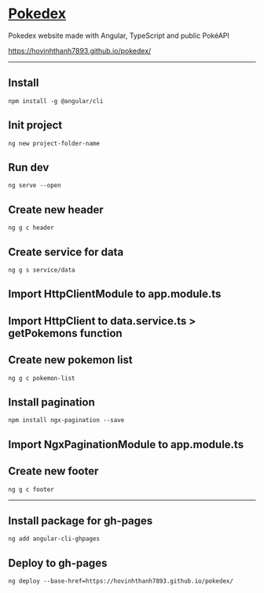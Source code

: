 # [Pokedex](https://hovinhthanh7893.github.io/pokedex/)

Pokedex website made with Angular, TypeScript and public PokéAPI

https://hovinhthanh7893.github.io/pokedex/

---------------------------------------------------------------

## Install
```
npm install -g @angular/cli
```

## Init project
```
ng new project-folder-name
```

## Run dev
```
ng serve --open
```

## Create new header
```
ng g c header
```

## Create service for data
```
ng g s service/data
```

## Import HttpClientModule to app.module.ts

## Import HttpClient to data.service.ts > getPokemons function

## Create new pokemon list
```
ng g c pokemon-list
```

## Install pagination
```
npm install ngx-pagination --save
```

## Import NgxPaginationModule to app.module.ts

## Create new footer
```
ng g c footer
```

---------------------------------------------------------------

## Install package for gh-pages
```
ng add angular-cli-ghpages
```

## Deploy to gh-pages
```
ng deploy --base-href=https://hovinhthanh7893.github.io/pokedex/
```
